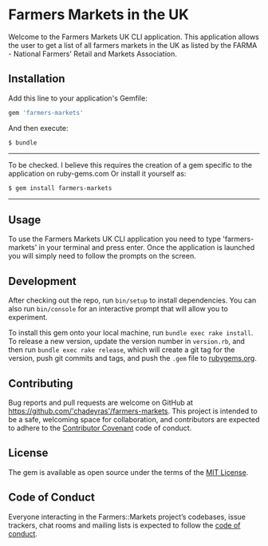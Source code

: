 # Farmers Markets in the UK

Welcome to the Farmers Markets UK CLI application. This application allows the user to get a list of all farmers markets in the UK as listed by the FARMA - National Farmers' Retail and Markets Association. 


## Installation

Add this line to your application's Gemfile:

```ruby
gem 'farmers-markets'
```

And then execute:

    $ bundle

------

To be checked. I believe this requires the creation of a gem specific to the application on ruby-gems.com
Or install it yourself as:

    $ gem install farmers-markets
    
------

## Usage

To use the Farmers Markets UK CLI application you need to type 'farmers-markets' in your terminal and press enter. Once the application is launched you will simply need to follow the prompts on the screen. 

## Development

After checking out the repo, run `bin/setup` to install dependencies. You can also run `bin/console` for an interactive prompt that will allow you to experiment.

To install this gem onto your local machine, run `bundle exec rake install`. To release a new version, update the version number in `version.rb`, and then run `bundle exec rake release`, which will create a git tag for the version, push git commits and tags, and push the `.gem` file to [rubygems.org](https://rubygems.org).

## Contributing

Bug reports and pull requests are welcome on GitHub at https://github.com/'chadeyras'/farmers-markets. This project is intended to be a safe, welcoming space for collaboration, and contributors are expected to adhere to the [Contributor Covenant](http://contributor-covenant.org) code of conduct.

## License

The gem is available as open source under the terms of the [MIT License](https://opensource.org/licenses/MIT).

## Code of Conduct

Everyone interacting in the Farmers::Markets project’s codebases, issue trackers, chat rooms and mailing lists is expected to follow the [code of conduct](https://github.com/'chadeyras'/farmers-markets/blob/master/CODE_OF_CONDUCT.md).
